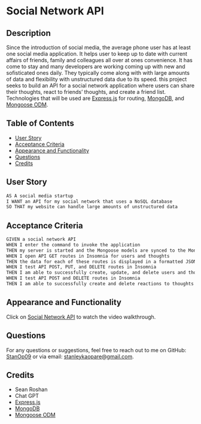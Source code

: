 # Social Network API

## Description
Since the introduction of social media, the average phone user has at least one social media application. It helps user to keep up to date with current affairs of friends, family and colleagues all over at ones convenience. It has come to stay and many developers are working coming up with new and sofisticated ones daily. They typically come along with with large amounts of data and flexibility with unstructured data due to its speed. this project seeks to build an API for a social network application where users can share their thoughts, react to friends’ thoughts, and create a friend list. Technologies that will be used are [Express.js](https://expressjs.com/) for routing, [MongoDB](https://www.mongodb.com/), and [Mongoose ODM](https://mongoosejs.com/).

## Table of Contents
- [User Story](#UserStory)
- [Acceptance Criteria](#AcceptanceCriteria)
- [Appearance and Functionality](#Appearance&Functionality)
- [Questions](#questions)
- [Credits](#Credits)

## User Story

```md
AS A social media startup
I WANT an API for my social network that uses a NoSQL database
SO THAT my website can handle large amounts of unstructured data
```

## Acceptance Criteria

```md
GIVEN a social network API
WHEN I enter the command to invoke the application
THEN my server is started and the Mongoose models are synced to the MongoDB database
WHEN I open API GET routes in Insomnia for users and thoughts
THEN the data for each of these routes is displayed in a formatted JSON
WHEN I test API POST, PUT, and DELETE routes in Insomnia
THEN I am able to successfully create, update, and delete users and thoughts in my database
WHEN I test API POST and DELETE routes in Insomnia
THEN I am able to successfully create and delete reactions to thoughts and add and remove friends to a user’s friend list
```

## Appearance and Functionality 
Click on [Social Network API](https://watch.screencastify.com/v/dqnJsgTvSFi22zYJAwbs) to watch the video walkthrough.

## Questions
For any questions or suggestions, feel free to reach out to me on GitHub: [StanOp09](https://github.com/StanOp09) or via email: stanleykaopare@gmail.com.

## Credits
- Sean Roshan
- Chat GPT
- [Express.js](https://expressjs.com/)
- [MongoDB](https://www.mongodb.com/)
- [Mongoose ODM](https://mongoosejs.com/)

